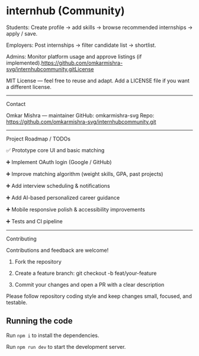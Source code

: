 
  # internhub (Community)
Students: Create profile → add skills → browse recommended internships → apply / save.

Employers: Post internships → filter candidate list → shortlist.

Admins: Monitor platform usage and approve listings (if implemented).https://github.com/omkarmishra-svg/internhubcommunity.gitLicense

MIT License — feel free to reuse and adapt. Add a LICENSE file if you want a different license.


---

Contact

Omkar Mishra — maintainer
GitHub: omkarmishra-svg
Repo: https://github.com/omkarmishra-svg/internhubcommunity.git





---

Project Roadmap / TODOs

✅ Prototype core UI and basic matching

➕ Implement OAuth login (Google / GitHub)

➕ Improve matching algorithm (weight skills, GPA, past projects)

➕ Add interview scheduling & notifications

➕ Add AI-based personalized career guidance

➕ Mobile responsive polish & accessibility improvements

➕ Tests and CI pipeline



---

Contributing

Contributions and feedback are welcome!

1. Fork the repository


2. Create a feature branch: git checkout -b feat/your-feature


3. Commit your changes and open a PR with a clear description



Please follow repository coding style and keep changes small, focused, and testable.




  ## Running the code

  Run `npm i` to install the dependencies.

  Run `npm run dev` to start the development server.
  
